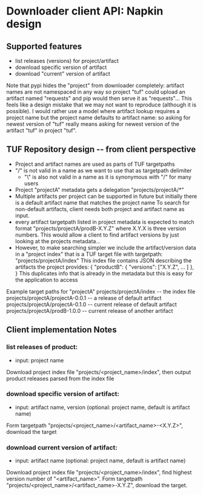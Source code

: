 

# Downloader client API: Napkin design

## Supported features

* list releases (versions) for project/artifact
* download specific version of artifact
* download "current" version of artifact

Note that pypi hides the "project" from downloader completely: artifact names are not namespaced in any way so project "tuf" could upload an artifact named "requests" and pip would then serve it as "requests"... This feels like a design mistake that we may not want to reproduce (although it is possible). I would rather use a model where artifact lookup requires a project name but the project name defaults to artifact name: so asking for newest version of "tuf" really means asking for newest version of the artifact "tuf" in project "tuf".


## TUF Repository design -- from client perspective

* Project and artifact names are used as parts of TUF targetpaths
* "/" is not valid in a name as we want to use that as targetpath delimiter
  * "\\" is also not valid in a name as it is synonymous with "/" for many users
* Project "projectA" metadata gets a delegation "projects/projectA/*"
* Multiple artifacts per project can be supported in future but initially
  there is a default artifact name that matches the project name
  To search for non-default artifacts, client needs both project and artifact name as input.
* every artifact targetpath listed in project metadata is expected to match format
      "projects/projectA/prodB-X.Y.Z"
  where X.Y.X is three version numbers. This would allow a client to
  find artifact versions by just looking at the projects metadata...
* However, to make searching simpler we include the artifact/version
  data in a "project index" that is a TUF target file with targetpath:
      "projects/projectA/index"
  This index file contains JSON describing the artifacts the project provides:
      {
       "productB": {
         "versions": ["X.Y.Z", ... ]
       },
      }
  This duplicates info that is already in the metadata but this is easy
  for the application to access

Example target paths for "projectA"
    projects/projectA/index -- the index file
    projects/projectA/projectA-0.0.1 -- a release of default artifact
    projects/projectA/projectA-0.1.0 -- current release of default artifact
    projects/projectA/prodB-1.0.0 -- current release of another artifact

## Client implementation Notes

### list releases of product:

* input: project name 

Download project index file "projects/<project_name>/index", then output product releases parsed from the index file

### download specific version of artifact:

* input: artifact name, version (optional: project name, default is artifact name)

Form targetpath "projects/<project_name>/<artifact_name>-<X.Y.Z>", download the target

### download current version of artifact:

* input: artifact name (optional: project name, default is artifact name)

Download project index file  "projects/<project_name>/index", find
highest version number of "<artifact_name>". 
Form targetpath "projects/<project_name>/<artifact_name>-X.Y.Z",
download the target.

